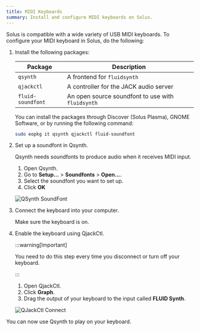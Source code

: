 ```yaml
---
title: MIDI Keyboards
summary: Install and configure MIDI keyboards on Solus.
---
```


Solus is compatible with a wide variety of USB MIDI keyboards. To configure your MIDI keyboard in Solus, do the following:

1. Install the following packages:

   | Package           | Description                                       |
   | ----------------- | ------------------------------------------------- |
   | `qsynth`          | A frontend for `fluidsynth`                       |
   | `qjackctl`        | A controller for the JACK audio server            |
   | `fluid-soundfont` | An open source soundfont to use with `fluidsynth` |

   You can install the packages through Discover (Solus Plasma), GNOME Software, or by running the following command:

   ```bash
   sudo eopkg it qsynth qjackctl fluid-soundfont
   ```
2. Set up a soundfont in Qsynth.

   Qsynth needs soundfonts to produce audio when it receives MIDI input.

   1. Open Qsynth.
   2. Go to **Setup...** > **Soundfonts** > **Open...**.
   3. Select the soundfont you want to set up.
   4. Click **OK**

   ![QSynth SoundFont](qsynth-soundfont.jpg)

3. Connect the keyboard into your computer.

   Make sure the keyboard is on.

4. Enable the keyboard using QjackCtl.

   :::warning[Important]
   
   You need to do this step every time you disconnect or turn off your keyboard.
   
   :::

   1. Open QjackCtl.
   2. Click **Graph**.
   3. Drag the output of your keyboard to the input called **FLUID Synth**.

   ![QJackCtl Connect](qjackctl-connect.jpg)


You can now use Qsynth to play on your keyboard.
